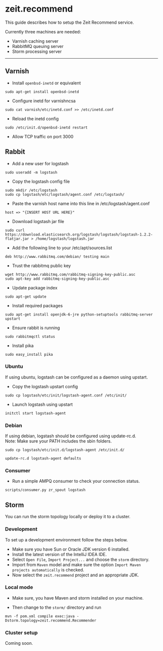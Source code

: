 # zeit.recommend

This guide describes how to setup the Zeit Recommend service.

Currently three machines are needed:

* Varnish caching server
* RabbitMQ queuing server
* Storm processing server

-------------------------------------------------------------------------------

## Varnish

* Install `openbsd-inetd` or equivalent

```shell
sudo apt-get install openbsd-inetd
```

* Configure inetd for varnishncsa

```shell
sudo cat varnish/etc/inetd.conf >> /etc/inetd.conf
```

* Reload the inetd config

```shell
sudo /etc/init.d/openbsd-inetd restart
```

* Allow TCP traffic on port 3000

## Rabbit

* Add a new user for logstash

```shell
sudo useradd -m logstash
```

* Copy the logstash config file

```shell
sudo mkdir /etc/logstash
sudo cp logstash/etc/logstash/agent.conf /etc/logstash/
```

* Paste the varnish host name into this line in /etc/logstash/agent.conf

```shell
host => "{INSERT HOST URL HERE}"
```

* Download logstash jar file

```shell
sudo curl https://download.elasticsearch.org/logstash/logstash/logstash-1.2.2-flatjar.jar > /home/logstash/logstash.jar
```

* Add the following line to your /etc/apt/sources.list

```shell
deb http://www.rabbitmq.com/debian/ testing main
```

* Trust the rabbitmq public key

```shell
wget http://www.rabbitmq.com/rabbitmq-signing-key-public.asc
sudo apt-key add rabbitmq-signing-key-public.asc
```

* Update package index

```shell
sudo apt-get update
```

* Install required packages

```shell
sudo apt-get install openjdk-6-jre python-setuptools rabbitmq-server upstart
```

* Ensure rabbit is running

```shell
sudo rabbitmqctl status
```

* Install pika

```shell
sudo easy_install pika
```

### Ubuntu

If using ubuntu, logstash can be configured as a daemon using upstart.

* Copy the logstash upstart config

```shell
sudo cp logstash/etc/init/logstash-agent.conf /etc/init/
```

* Launch logstash using upstart

```shell
initctl start logstash-agent
```

### Debian

If using debian, logstash should be configured using update-rc.d.    
Note: Make sure your PATH includes the sbin folders.

```shell
sudo cp logstash/etc/init.d/logstash-agent /etc/init.d/
```

```shell
update-rc.d logstash-agent defaults
```

### Consumer

* Run a simple AMPQ consumer to check your connection status.

```shell
scripts/consumer.py zr_spout logstash
```

## Storm

You can run the storm topology locally or deploy it to a cluster.

### Development

To set up a development environment follow the steps below.

* Make sure you have Sun or Oracle JDK version 6 installed.
* Install the latest version of the IntelliJ IDEA IDE.
* Select `Open File`, `Import Project...` and choose the `storm` directory.
* Import from `Maven` model and make sure the option `Import Maven projects automatically` is checked.
* Now select the `zeit.recommend` project and an appropriate JDK.

### Local mode

* Make sure, you have Maven and storm installed on your machine.

* Then change to the `storm/` directory and run

```shell
mvn -f pom.xml compile exec:java -Dstorm.topology=zeit.recommend.Recommender
```

### Cluster setup

Coming soon.
